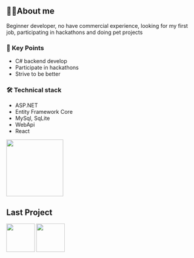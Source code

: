 <h2>👨‍💻About me</h2>
<p>
   Beginner developer, no have commercial experience, looking for my first job,
   participating in hackathons and doing pet projects
</p>
<h3>🔑 Key Points</h3>
<ul>
   <li>C# backend develop</li>
   <li>Participate in hackathons</li>
   <li>Strive to be better</li>
</ul>
<h3>🛠 Technical stack</h3>
<ul>
   <li>ASP.NET</li>
   <li>Entity Framework Core</li>
   <li>MySql, SqLite</li>
   <li>WebApi</li>
   <li>React</li>
</ul>
<!--<h3>📚 Books</h3>
   <ul>
   	<li>CLR via C# - Jeffrey Richter</li>
   	<li>Clean Code - Robert Martin</li>
   	<li>Clean Architecture - Robert Martin</li>
   </ul>
   -->
<div>
   <a
      href="https://stats-seven-virid.vercel.app/api?username=G0dObject&show_icons=true&count_private=true"
      ><img
      height="150"
      src="https://stats-seven-virid.vercel.app/api?username=G0dObject&show_icons=true&count_private=true"
      /></a>
   <h2>Last Project</h2>
   <a
      href="https://github.com/G0dObject/Notes"
      ><img
      height="75"
      src="https://stats-seven-virid.vercel.app/api/pin?username=g0dObject&repo=Notes"
      /></a>
   <a
      href="https://github.com/G0dObject/Notes-Front"
      ><img
      height="75"
      src="https://stats-seven-virid.vercel.app/api/pin?username=g0dObject&repo=Notes-Front"
      /></a>
</div>
